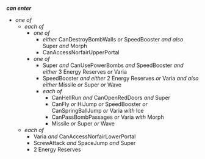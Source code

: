﻿***can enter***

- *one of*
  - *each of*
    - *one of*
      - *either* CanDestroyBombWalls *or* SpeedBooster *and also* Super *and* Morph
      - CanAccessNorfairUpperPortal
    - *one of*
      - Super *and* CanUsePowerBombs *and* SpeedBooster *and either* 3 Energy Reserves *or* Varia
      - SpeedBooster *and either* 2 Energy Reserves *or* Varia *and also either* Missile *or* Super *or* Wave
      - *each of*
        - CanHellRun *and* CanOpenRedDoors *and* Super
        - CanFly *or* HiJump *or* SpeedBooster *or* CanSpringBallJump *or* Varia *with* Ice
        - CanPassBombPassages *or* Varia *with* Morph
        - Missile *or* Super *or* Wave
  - *each of*
    - Varia *and* CanAccessNorfairLowerPortal
    - ScrewAttack *and* SpaceJump *and* Super
    - 2 Energy Reserves
